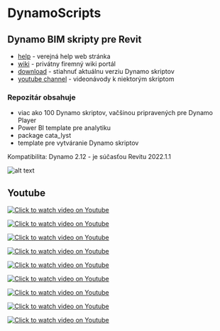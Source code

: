 # DynamoScripts
## Dynamo BIM skripty pre Revit
* [help](http://dynamohelp.atwebpages.com) - verejná help web stránka
* [wiki](https://gfi.miraheze.org/wiki/Zoznam_Dynamo_skriptov) - privátny firemný wiki portál
* [download](https://bitbucket.org/davidvadkerti/dynamoscripts/downloads/?tab=tags) - stiahnuť aktuálnu verziu Dynamo skriptov
* [youtube channel](https://www.youtube.com/playlist?list=PL7jLBbBNDaKlnBmdsM1JXzFDyDtHQexBp) - videonávody k niektorým skriptom

### Repozitár obsahuje 
* viac ako 100 Dynamo skriptov, vačšinou pripravených pre Dynamo Player
* Power BI template pre analytiku
* package cata_lyst
* template pre vytváranie Dynamo skriptov


Kompatibilita: Dynamo 2.12 - je súčasťou Revitu 2022.1.1

![alt text](https://static.miraheze.org/gfiwiki/a/a8/DynamoToposurface1.PNG "ukážka skriptu TopographyMeter-LoadLegend.dyn")

## Youtube
[![Click to watch video on Youtube](https://img.youtube.com/vi/G1FyT3xQ7SU/0.jpg)](https://youtu.be/G1FyT3xQ7SU)

[![Click to watch video on Youtube](https://img.youtube.com/vi/jWGyl-8PpIY/0.jpg)](https://youtu.be/jWGyl-8PpIY)

[![Click to watch video on Youtube](https://img.youtube.com/vi/g0C7OiLBA04/0.jpg)](https://youtu.be/g0C7OiLBA04)

[![Click to watch video on Youtube](https://img.youtube.com/vi/2LBi9p3gPiY/0.jpg)](https://youtu.be/2LBi9p3gPiY)

[![Click to watch video on Youtube](https://img.youtube.com/vi/iTW9NoQGErE/0.jpg)](https://youtu.be/iTW9NoQGErE)

[![Click to watch video on Youtube](https://img.youtube.com/vi/OIPYgD29jGo/0.jpg)](https://youtu.be/OIPYgD29jGo)

[![Click to watch video on Youtube](https://img.youtube.com/vi/2e41kLyN-MU/0.jpg)](https://youtu.be/2e41kLyN-MU)

[![Click to watch video on Youtube](https://img.youtube.com/vi/a2YaC4EqT9E/0.jpg)](https://youtu.be/a2YaC4EqT9E)

[![Click to watch video on Youtube](https://img.youtube.com/vi/tDyLoiPNu68/0.jpg)](https://youtu.be/tDyLoiPNu68)